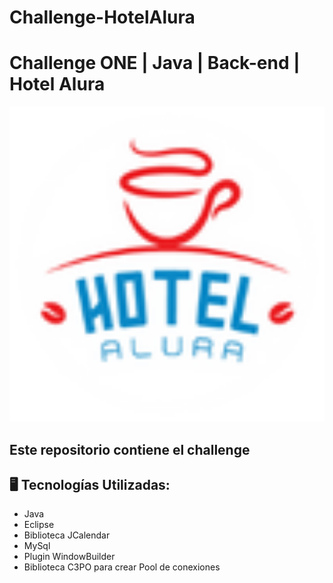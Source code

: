 # Challenge-HotelAlura
# Challenge ONE | Java | Back-end | Hotel Alura

<p align="center" >
     <img width="600" heigth="600" src="https://github.com/DanielSicaja08/Challenge-HotelAlura/blob/main/Hotel-Alura/src/imagenes/Ha-100px.png">
</p>


## Este repositorio contiene el challenge

## 🖥️ Tecnologías Utilizadas:

- Java
- Eclipse
- Biblioteca JCalendar
- MySql
- Plugin WindowBuilder
- Biblioteca C3PO para crear Pool de conexiones
 </br>
